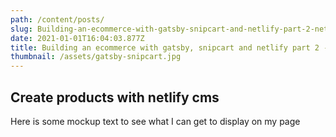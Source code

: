 ```yaml
---
path: /content/posts/
slug: Building-an-ecommerce-with-gatsby-snipcart-and-netlify-part-2-netlify-cms
date: 2021-01-01T16:04:03.877Z
title: Building an ecommerce with gatsby, snipcart and netlify part 2 - Netlify CMS
thumbnail: /assets/gatsby-snipcart.jpg
---
```


## Create products with netlify cms

Here is some mockup text to see what I can get to display on my page
